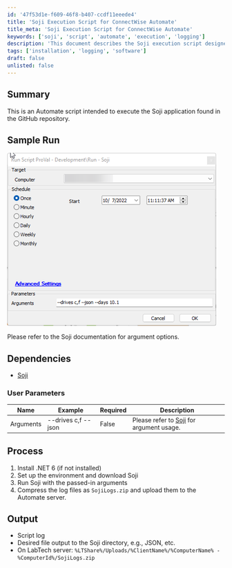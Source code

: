 ```yaml
---
id: '47f53d1e-f609-46f8-b407-ccdf11eeede4'
title: 'Soji Execution Script for ConnectWise Automate'
title_meta: 'Soji Execution Script for ConnectWise Automate'
keywords: ['soji', 'script', 'automate', 'execution', 'logging']
description: 'This document describes the Soji execution script designed for ConnectWise Automate, detailing its functionality, dependencies, user parameters, process steps, and output results. The script facilitates the execution of the Soji application while managing necessary installations and logging outputs effectively.'
tags: ['installation', 'logging', 'software']
draft: false
unlisted: false
---
```


## Summary

This is an Automate script intended to execute the Soji application found in the GitHub repository.

## Sample Run

![Sample Run](../../../static/img/Soji---Disk-Space-Management/image_1.png)

Please refer to the Soji documentation for argument options.

## Dependencies

- [Soji](https://proval.itglue.com/DOC-5078775-10338558)

### User Parameters

| Name      | Example                | Required | Description                                                                 |
|-----------|------------------------|----------|-----------------------------------------------------------------------------|
| Arguments | --drives c,f --json    | False    | Please refer to [Soji](https://proval.itglue.com/DOC-5078775-10338558) for argument usage. |

## Process

1. Install .NET 6 (if not installed)
2. Set up the environment and download Soji
3. Run Soji with the passed-in arguments
4. Compress the log files as `SojiLogs.zip` and upload them to the Automate server.

## Output

- Script log
- Desired file output to the Soji directory, e.g., JSON, etc.
- On LabTech server: `%LTShare%/Uploads/%ClientName%/%ComputerName% - %ComputerId%/SojiLogs.zip`

